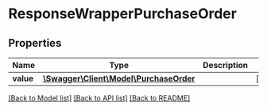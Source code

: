 # ResponseWrapperPurchaseOrder

## Properties
Name | Type | Description | Notes
------------ | ------------- | ------------- | -------------
**value** | [**\Swagger\Client\Model\PurchaseOrder**](PurchaseOrder.md) |  | [optional] 

[[Back to Model list]](../README.md#documentation-for-models) [[Back to API list]](../README.md#documentation-for-api-endpoints) [[Back to README]](../README.md)


